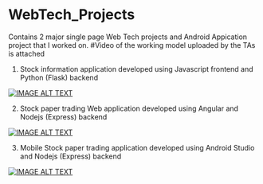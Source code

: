 # WebTech_Projects

Contains 2 major single page Web Tech projects and Android Appication project that I worked on. #Video of the working model uploaded by the TAs is attached 

1. Stock information application developed using Javascript frontend and Python (Flask) backend

[![IMAGE ALT TEXT](http://img.youtube.com/vi/ljx0aBLxuHk/0.jpg)](http://www.youtube.com/watch?v=ljx0aBLxuHk "Video Title")

2. Stock paper trading Web application developed using Angular and Nodejs (Express) backend

[![IMAGE ALT TEXT](http://img.youtube.com/vi/IEzSttOqsNY/0.jpg)](http://www.youtube.com/watch?v=IEzSttOqsNY "Video Title")

3. Mobile Stock paper trading application developed using Android Studio and Nodejs (Express) backend

[![IMAGE ALT TEXT](http://img.youtube.com/vi/ywRkj4LQr1g/0.jpg)](http://www.youtube.com/watch?v=ywRkj4LQr1g "Video Title")

